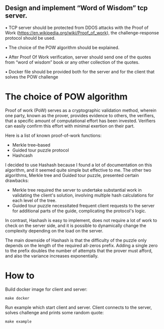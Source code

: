 ## Design and implement “Word of Wisdom” tcp server.

• TCP server should be protected from DDOS attacks with the Proof of Work (https://en.wikipedia.org/wiki/Proof_of_work),
the challenge-response protocol should be used.

• The choice of the POW algorithm should be explained.

• After Proof Of Work verification, server should send one of the quotes from “word of wisdom” book 
or any other collection of the quotes.

• Docker file should be provided both for the server and for the client that solves the POW challenge

# The choice of POW algorithm

Proof of work (PoW) serves as a cryptographic validation method, wherein one party, known as the prover,
provides evidence to others, the verifiers, that a specific amount of computational effort has been invested. 
Verifiers can easily confirm this effort with minimal exertion on their part.

Here is a list of known proof-of-work functions:

* Merkle tree–based
* Guided tour puzzle protocol
* Hashcash

I decided to use Hashash because I found a lot of documentation on this algorithm,
and it seemed quite simple but effective to me.
The other two algorithms, Merkle tree and Guided tour puzzle, presented certain drawbacks:

* Merkle tree required the server to undertake substantial work in validating the client's solution,
involving multiple hash calculations for each level of the tree.
* Guided tour puzzle necessitated frequent client requests to the server for additional parts of the guide,
complicating the protocol's logic.

In contrast, Hashash is easy to implement, does not require a lot of work to check on the server side,
and it is possible to dynamically change the complexity depending on the load on the server.

The main downside of Hashash is that the difficulty of the puzzle only depends on the
length of the required all-zeros prefix. Adding a single zero to the prefix doubles the number
of attempts that the prover must afford, and also the variance increases exponentially.
# How to

Build docker image for client and server:

```shell
make docker
```

Run example which start client and server. 
Client connects to the server, solves challenge and prints some random quote:

```shell
make example
```